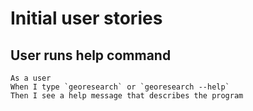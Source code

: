 # Initial user stories

## User runs help command

```
As a user
When I type `georesearch` or `georesearch --help`
Then I see a help message that describes the program
```
